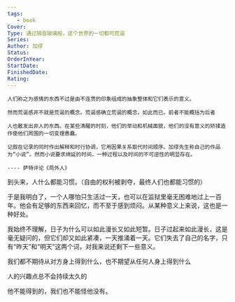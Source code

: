 ```yaml
---
tags: 
   - book 
Cover: 
Type: 通过隔音玻璃般，这个世界的一切都可荒诞
Series: 
Author: 加缪
Status: 
OrderInYear:
StartDate:
FinishedDate:
Rating: 
---
```




```note-question
人们称之为感情的东西不过是由不连贯的印象组成的抽象整体和它们表示的意义。

然而荒诞感并不就是荒诞的概念。荒诞感确立荒诞的概念，如此而已。前者不能概括为后者

人也散发出非人的东西。在某些清醒的时刻，他们的举动和机械面貌，他们的没有意义的矫揉造作使他们周围的一切变理愚蠢。

记叙在记录的同时作出解释和时行协调，它用因果关系取代时间顺序。加缪先生称自己的作品为“小说”。然而小说要求绵延的时间，一种过程以及时间的不可逆性的明显存在。

---- 萨特评论《局外人》
```


到头来，人什么都能习惯。（自由的权利被剥夺，最终人们也都能习惯的）

于是我明白了，一个人哪怕只生活过一天，也可以在监狱里毫无困难地过上一百年。他会有足够的东西来回忆，而不至于感到烦闷。从某种意义上来说，这也是一种好处。

我始终不理解，日子为什么可以如此漫长又如此短暂。日子过起来如此漫长，这是毫无疑问的，但它们却又如此紧凑，一天推涌着一天。它们失去了自己的名字，只有“昨天”和“明天”这两个词，对我来说还剩下一些意义。


我们都不期待从对方身上得到什么，也不期望从任何人身上得到什么

人的兴趣点总不会持续太久的

他不能得到的，我们也不能怪他没有。































